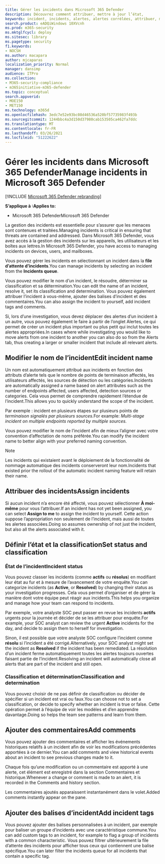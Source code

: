 ```yaml
---
title: Gérer les incidents dans Microsoft 365 Defender
description: Découvrez comment attribuer, mettre à jour l’état,
keywords: incident, incidents, alertes, alertes corrélées, attribuer, mettre à jour, état, gérer, classification, microsoft, 365, m365
search.product: eADQiWindows 10XVcnh
ms.prod: m365-security
ms.mktglfcycl: deploy
ms.sitesec: library
ms.pagetype: security
f1.keywords:
- NOCSH
ms.author: macapara
author: mjcaparas
localization_priority: Normal
manager: dansimp
audience: ITPro
ms.collection:
- M365-security-compliance
- m365initiative-m365-defender
ms.topic: conceptual
search.appverid:
- MOE150
- MET150
ms.technology: m365d
ms.openlocfilehash: 3edc7e52e93bc08d46536a520bf57735983f493b
ms.sourcegitcommit: 1244bbc4a3d150d37980cab153505ca462fa7ddc
ms.translationtype: MT
ms.contentlocale: fr-FR
ms.lasthandoff: 03/26/2021
ms.locfileid: "51222622"
---
```

# <a name="manage-incidents-in-microsoft-365-defender"></a><span data-ttu-id="70299-104">Gérer les incidents dans Microsoft 365 Defender</span><span class="sxs-lookup"><span data-stu-id="70299-104">Manage incidents in Microsoft 365 Defender</span></span>

[!INCLUDE [Microsoft 365 Defender rebranding](../includes/microsoft-defender.md)]


<span data-ttu-id="70299-105">**S’applique à :**</span><span class="sxs-lookup"><span data-stu-id="70299-105">**Applies to:**</span></span>
- <span data-ttu-id="70299-106">Microsoft 365 Defender</span><span class="sxs-lookup"><span data-stu-id="70299-106">Microsoft 365 Defender</span></span>



<span data-ttu-id="70299-107">La gestion des incidents est essentielle pour s’assurer que les menaces sont contenues et traitées.</span><span class="sxs-lookup"><span data-stu-id="70299-107">Managing incidents is critical in ensuring that threats are contained and addressed.</span></span> <span data-ttu-id="70299-108">Dans Microsoft 365 Defender, vous avez accès à la gestion des incidents sur les appareils, les utilisateurs et les boîtes aux lettres.</span><span class="sxs-lookup"><span data-stu-id="70299-108">In Microsoft 365 Defender, you have access to managing incidents on devices, users, and mailboxes.</span></span> 


<span data-ttu-id="70299-109">Vous pouvez gérer les incidents en sélectionnant un incident dans la **file d’attente d’incidents**.</span><span class="sxs-lookup"><span data-stu-id="70299-109">You can manage incidents by selecting an incident from the **Incidents queue**.</span></span> 

<span data-ttu-id="70299-110">Vous pouvez modifier le nom d’un incident, le résoudre, déterminer sa classification et sa détermination.</span><span class="sxs-lookup"><span data-stu-id="70299-110">You can edit the name of an incident, resolve it, set its classification and determination.</span></span> <span data-ttu-id="70299-111">Vous pouvez également attribuer l’incident à vous-même, ajouter des balises d’incident et des commentaires.</span><span class="sxs-lookup"><span data-stu-id="70299-111">You can also assign the incident to yourself, add incident tags and comments.</span></span>

<span data-ttu-id="70299-112">Si, lors d’une investigation, vous devez déplacer des alertes d’un incident à un autre, vous pouvez également le faire à partir de l’onglet Alertes, ce qui permet de créer un incident plus important ou plus petit qui inclut toutes les alertes appropriées.</span><span class="sxs-lookup"><span data-stu-id="70299-112">In cases where while investigating you would like to move alerts from one incident to another you can also do so from the Alerts tab, thus creating a larger or smaller incident that include all relevant alerts.</span></span>

## <a name="edit-incident-name"></a><span data-ttu-id="70299-113">Modifier le nom de l’incident</span><span class="sxs-lookup"><span data-stu-id="70299-113">Edit incident name</span></span>
<span data-ttu-id="70299-114">Un nom est automatiquement attribué aux incidents en fonction des attributs d’alerte tels que le nombre de points de terminaison affectés, les utilisateurs affectés, les sources de détection ou les catégories.</span><span class="sxs-lookup"><span data-stu-id="70299-114">Incidents are automatically assigned a name based on alert attributes such as the number of endpoints affected, users affected, detection sources or categories.</span></span> <span data-ttu-id="70299-115">Cela vous permet de comprendre rapidement l’étendue de l’incident.</span><span class="sxs-lookup"><span data-stu-id="70299-115">This allows you to quickly understand the scope of the incident.</span></span>

<span data-ttu-id="70299-116">Par exemple : incident en plusieurs étapes sur plusieurs points de *terminaison signalés par plusieurs sources.*</span><span class="sxs-lookup"><span data-stu-id="70299-116">For example: *Multi-stage incident on multiple endpoints reported by multiple sources.*</span></span>

<span data-ttu-id="70299-117">Vous pouvez modifier le nom de l’incident afin de mieux l’aligner avec votre convention d’affectation de noms préférée.</span><span class="sxs-lookup"><span data-stu-id="70299-117">You can modify the incident name to better align with your preferred naming convention.</span></span>

> [!NOTE]
> <span data-ttu-id="70299-118">Les incidents qui existaient avant le déploiement de la fonctionnalité de nommage automatique des incidents conserveront leur nom.</span><span class="sxs-lookup"><span data-stu-id="70299-118">Incidents that existed prior the rollout of the automatic incident naming feature will retain their name.</span></span>



## <a name="assign-incidents"></a><span data-ttu-id="70299-119">Attribuer des incidents</span><span class="sxs-lookup"><span data-stu-id="70299-119">Assign incidents</span></span>
<span data-ttu-id="70299-120">Si aucun incident n’a encore été affecté, vous pouvez sélectionner **À moi-même** pour vous l’attribuer.</span><span class="sxs-lookup"><span data-stu-id="70299-120">If an incident has not yet been assigned, you can select **Assign to me** to assign the incident to yourself.</span></span> <span data-ttu-id="70299-121">Cette action suppose l’appropriation non seulement de l’incident, mais aussi de toutes les alertes associées.</span><span class="sxs-lookup"><span data-stu-id="70299-121">Doing so assumes ownership of not just the incident, but also all the alerts associated with it.</span></span>

## <a name="set-status-and-classification"></a><span data-ttu-id="70299-122">Définir l’état et la classification</span><span class="sxs-lookup"><span data-stu-id="70299-122">Set status and classification</span></span>
### <a name="incident-status"></a><span data-ttu-id="70299-123">État de l’incident</span><span class="sxs-lookup"><span data-stu-id="70299-123">Incident status</span></span>
<span data-ttu-id="70299-124">Vous pouvez classer les incidents (comme **actifs** ou **résolus**) en modifiant leur état au fur et à mesure de l’avancement de votre enquête.</span><span class="sxs-lookup"><span data-stu-id="70299-124">You can categorize incidents (as **Active**, or **Resolved**) by changing their status as your investigation progresses.</span></span> <span data-ttu-id="70299-125">Cela vous permet d’organiser et de gérer la manière dont votre équipe peut réagir aux incidents.</span><span class="sxs-lookup"><span data-stu-id="70299-125">This helps you organize and manage how your team can respond to incidents.</span></span>

<span data-ttu-id="70299-126">Par exemple, votre analyste SOC peut passer en revue les incidents **actifs** urgents pour la journée et décider de se les attribuer pour enquête.</span><span class="sxs-lookup"><span data-stu-id="70299-126">For example, your SOC analyst can review the urgent **Active** incidents for the day, and decide to assign them to herself for investigation.</span></span>

<span data-ttu-id="70299-127">Sinon, il est possible que votre analyste SOC configure l’incident comme **résolu** si l’incident a été corrigé.</span><span class="sxs-lookup"><span data-stu-id="70299-127">Alternatively, your SOC analyst might set the incident as **Resolved** if the incident has been remediated.</span></span> <span data-ttu-id="70299-128">La résolution d’un incident ferme automatiquement toutes les alertes toujours ouvertes faisant partie de l’incident.</span><span class="sxs-lookup"><span data-stu-id="70299-128">Resolving an incident will automatically close all alerts that are part of the incident and still open.</span></span> 

### <a name="classification-and-determination"></a><span data-ttu-id="70299-129">Classification et détermination</span><span class="sxs-lookup"><span data-stu-id="70299-129">Classification and determination</span></span>
<span data-ttu-id="70299-130">Vous pouvez choisir de ne pas définir de classification ou décider de spécifier si un incident est vrai ou faux.</span><span class="sxs-lookup"><span data-stu-id="70299-130">You can choose not to set a classification, or decide to specify whether an incident is true or false.</span></span> <span data-ttu-id="70299-131">Cette opération permet à l’équipe de voir les modèles et d’en apprendre davantage.</span><span class="sxs-lookup"><span data-stu-id="70299-131">Doing so helps the team see patterns and learn from them.</span></span> 

## <a name="add-comments"></a><span data-ttu-id="70299-132">Ajouter des commentaires</span><span class="sxs-lookup"><span data-stu-id="70299-132">Add comments</span></span>
<span data-ttu-id="70299-133">Vous pouvez ajouter des commentaires et afficher les événements historiques relatifs à un incident afin de voir les modifications précédentes apportées à ce dernier.</span><span class="sxs-lookup"><span data-stu-id="70299-133">You can add comments and view historical events about an incident to see previous changes made to it.</span></span>

<span data-ttu-id="70299-134">Chaque fois qu’une modification ou un commentaire est apporté à une alerte, cet élément est enregistré dans la section Commentaires et historique.</span><span class="sxs-lookup"><span data-stu-id="70299-134">Whenever a change or comment is made to an alert, it is recorded in the Comments and history section.</span></span>

<span data-ttu-id="70299-135">Les commentaires ajoutés apparaissent instantanément dans le volet.</span><span class="sxs-lookup"><span data-stu-id="70299-135">Added comments instantly appear on the pane.</span></span>

## <a name="add-incident-tags"></a><span data-ttu-id="70299-136">Ajouter des balises d’incident</span><span class="sxs-lookup"><span data-stu-id="70299-136">Add incident tags</span></span>
<span data-ttu-id="70299-137">Vous pouvez ajouter des balises personnalisées à un incident, par exemple pour baliser un groupe d’incidents avec une caractéristique commune.</span><span class="sxs-lookup"><span data-stu-id="70299-137">You can add custom tags to an incident, for example to flag a group of incidents with a common characteristic.</span></span> <span data-ttu-id="70299-138">Vous pouvez filtrer ultérieurement la file d’attente des incidents pour afficher tous ceux qui contiennent une balise spécifique.</span><span class="sxs-lookup"><span data-stu-id="70299-138">You can later filter the incidents queue for all incidents that contain a specific tag.</span></span>
